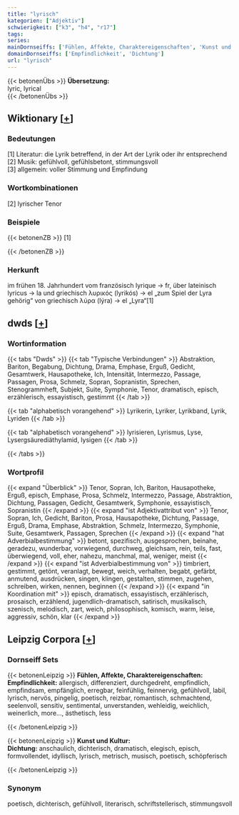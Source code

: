 ```yaml
---
title: "lyrisch"
kategorien: ["Adjektiv"]
schwierigkeit: ["k3", "h4", "r17"]
tags:
series:
mainDornseiffs: ['Fühlen, Affekte, Charaktereigenschaften', 'Kunst und Kultur']
domainDornseiffs: ['Empfindlichkeit', 'Dichtung']
url: "lyrisch"
---
```


{{< betonenÜbs >}}
**Übersetzung:**  
lyric, lyrical  
{{< /betonenÜbs >}}

## Wiktionary [[+](https://de.wiktionary.org/wiki/lyrisch)]

### Bedeutungen
[1] Literatur: die Lyrik betreffend, in der Art der Lyrik oder ihr entsprechend  
[2] Musik: gefühlvoll, gefühlsbetont, stimmungsvoll  
[3] allgemein: voller Stimmung und Empfindung  

### Wortkombinationen
[2] lyrischer Tenor  

### Beispiele
{{< betonenZB >}}
[1]  

{{< /betonenZB >}}
### Herkunft
im frühen 18. Jahrhundert vom französisch lyrique → fr, über lateinisch lyricus → la und griechisch λυρικός (lyrikós) → el „zum Spiel der Lyra gehörig“ von griechisch λύρα (lýra) → el „Lyra“[1]  



## dwds [[+](https://www.dwds.de/wb/lyrisch)]

### Wortinformation
{{< tabs "Dwds" >}}
{{< tab "Typische Verbindungen" >}}
Abstraktion, Bariton, Begabung, Dichtung, Drama, Emphase, Erguß, Gedicht, Gesamtwerk, Hausapotheke, Ich, Intensität, Intermezzo, Passage, Passagen, Prosa, Schmelz, Sopran, Sopranistin, Sprechen, Stenogrammheft, Subjekt, Suite, Symphonie, Tenor, dramatisch, episch, erzählerisch, essayistisch, gestimmt
{{< /tab >}}

{{< tab "alphabetisch vorangehend" >}}
Lyrikerin, Lyriker, Lyrikband, Lyrik, Lyriden
{{< /tab >}}

{{< tab "alphabetisch vorangehend" >}}
lyrisieren, Lyrismus, Lyse, Lysergsäurediäthylamid, lysigen
{{< /tab >}}

{{< /tabs >}}

### Wortprofil
{{< expand "Überblick" >}} Tenor, Sopran, Ich, Bariton, Hausapotheke, Erguß, episch, Emphase, Prosa, Schmelz, Intermezzo, Passage, Abstraktion, Dichtung, Passagen, Gedicht, Gesamtwerk, Symphonie, essayistisch, Sopranistin {{< /expand >}}
{{< expand "ist Adjektivattribut von" >}} Tenor, Sopran, Ich, Gedicht, Bariton, Prosa, Hausapotheke, Dichtung, Passage, Erguß, Drama, Emphase, Abstraktion, Schmelz, Intermezzo, Symphonie, Suite, Gesamtwerk, Passagen, Sprechen {{< /expand >}}
{{< expand "hat Adverbialbestimmung" >}} betont, spezifisch, ausgesprochen, beinahe, geradezu, wunderbar, vorwiegend, durchweg, gleichsam, rein, teils, fast, überwiegend, voll, eher, nahezu, manchmal, mal, weniger, meist {{< /expand >}}
{{< expand "ist Adverbialbestimmung von" >}} timbriert, gestimmt, getönt, veranlagt, bewegt, weich, verhalten, begabt, gefärbt, anmutend, ausdrücken, singen, klingen, gestalten, stimmen, zugehen, schreiben, wirken, nennen, beginnen {{< /expand >}}
{{< expand "in Koordination mit" >}} episch, dramatisch, essayistisch, erzählerisch, prosaisch, erzählend, jugendlich-dramatisch, satirisch, musikalisch, szenisch, melodisch, zart, weich, philosophisch, komisch, warm, leise, aggressiv, schön, klar {{< /expand >}}

## Leipzig Corpora [[+](https://corpora.uni-leipzig.de/en/res?word=lyrisch&corpusId=deu_newscrawl-public_2018)]

### Dornseiff Sets
{{< betonenLeipzig >}}
**Fühlen, Affekte, Charaktereigenschaften:**  
**Empfindlichkeit:** allergisch, differenziert, durchgedreht, empfindlich, empfindsam, empfänglich, erregbar, feinfühlig, feinnervig, gefühlvoll, labil, lyrisch, nervös, pingelig, poetisch, reizbar, romantisch, schmachtend, seelenvoll, sensitiv, sentimental, unverstanden, wehleidig, weichlich, weinerlich, more..., ästhetisch, less  

{{< /betonenLeipzig >}}


{{< betonenLeipzig >}}
**Kunst und Kultur:**  
**Dichtung:** anschaulich, dichterisch, dramatisch, elegisch, episch, formvollendet, idyllisch, lyrisch, metrisch, musisch, poetisch, schöpferisch  

{{< /betonenLeipzig >}}

### Synonym
poetisch, dichterisch, gefühlvoll, literarisch, schriftstellerisch, stimmungsvoll

